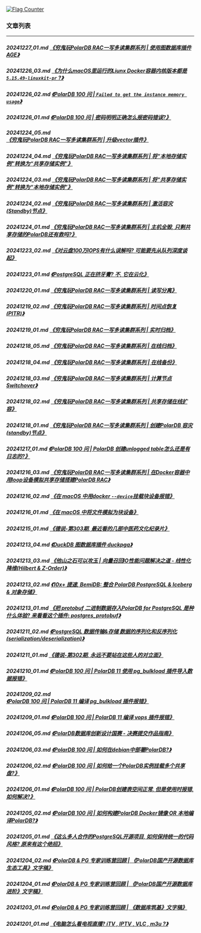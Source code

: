 <a rel="nofollow" href="http://info.flagcounter.com/h9V1"  ><img src="http://s03.flagcounter.com/count/h9V1/bg_FFFFFF/txt_000000/border_CCCCCC/columns_2/maxflags_12/viewers_0/labels_0/pageviews_0/flags_0/"  alt="Flag Counter"  border="0"  ></a>  
  
### 文章列表  
----  
##### 20241227_01.md   [《穷鬼玩PolarDB RAC一写多读集群系列 | 使用图数据库插件AGE》](20241227_01.md)  
##### 20241226_03.md   [《为什么macOS里运行的Liunx Docker容器内核版本都是 `5.15.49-linuxkit-pr` ?》](20241226_03.md)  
##### 20241226_02.md   [《PolarDB 100 问 | `Failed to get the instance memory usage`》](20241226_02.md)  
##### 20241226_01.md   [《PolarDB 100 问 | 密码明明正确怎么报密码错误?》](20241226_01.md)  
##### 20241224_05.md   [《穷鬼玩PolarDB RAC一写多读集群系列 | 升级vector插件》](20241224_05.md)  
##### 20241224_04.md   [《穷鬼玩PolarDB RAC一写多读集群系列 | 将“本地存储实例”转换为“共享存储实例”》](20241224_04.md)  
##### 20241224_03.md   [《穷鬼玩PolarDB RAC一写多读集群系列 | 将“共享存储实例”转换为“本地存储实例”》](20241224_03.md)  
##### 20241224_02.md   [《穷鬼玩PolarDB RAC一写多读集群系列 | 激活容灾(Standby)节点》](20241224_02.md)  
##### 20241224_01.md   [《穷鬼玩PolarDB RAC一写多读集群系列 | 主机全毁, 只剩共享存储的PolarDB还有救吗?》](20241224_01.md)  
##### 20241223_02.md   [《对云盘100万IOPS有什么误解吗? 可能要先从队列深度谈起》](20241223_02.md)  
##### 20241223_01.md   [《PostgreSQL 正在挤牙膏? 不, 它在云化》](20241223_01.md)  
##### 20241220_01.md   [《穷鬼玩PolarDB RAC一写多读集群系列 | 读写分离》](20241220_01.md)  
##### 20241219_02.md   [《穷鬼玩PolarDB RAC一写多读集群系列 | 时间点恢复(PITR)》](20241219_02.md)  
##### 20241219_01.md   [《穷鬼玩PolarDB RAC一写多读集群系列 | 实时归档》](20241219_01.md)  
##### 20241218_05.md   [《穷鬼玩PolarDB RAC一写多读集群系列 | 在线归档》](20241218_05.md)  
##### 20241218_04.md   [《穷鬼玩PolarDB RAC一写多读集群系列 | 在线备份》](20241218_04.md)  
##### 20241218_03.md   [《穷鬼玩PolarDB RAC一写多读集群系列 | 计算节点 Switchover》](20241218_03.md)  
##### 20241218_02.md   [《穷鬼玩PolarDB RAC一写多读集群系列 | 共享存储在线扩容》](20241218_02.md)  
##### 20241218_01.md   [《穷鬼玩PolarDB RAC一写多读集群系列 | 创建PolarDB 容灾(standby)节点》](20241218_01.md)  
##### 20241217_01.md   [《PolarDB 100 问 | PolarDB 创建unlogged table怎么还是有日志的?》](20241217_01.md)  
##### 20241216_03.md   [《穷鬼玩PolarDB RAC一写多读集群系列 | 在Docker容器中用loop设备模拟共享存储搭建PolarDB RAC》](20241216_03.md)  
##### 20241216_02.md   [《在 macOS 中用docker `--device`挂载块设备报错》](20241216_02.md)  
##### 20241216_01.md   [《在 macOS 中将文件模拟为块设备》](20241216_01.md)  
##### 20241215_01.md   [《德说-第303期, 最近看的几部中医药文化纪录片》](20241215_01.md)  
##### 20241213_04.md   [《DuckDB 图数据库插件 duckpgq》](20241213_04.md)  
##### 20241213_03.md   [《他山之石可以攻玉 | 向量召回IO性能问题解决之道 - 线性化降维(Hilbert & Z-Order)》](20241213_03.md)  
##### 20241213_02.md   [《10x+ 提速, BemiDB: 整合 PolarDB PostgreSQL & Iceberg & 对象存储》](20241213_02.md)  
##### 20241213_01.md   [《把 protobuf 二进制数据存入PolarDB for PostgreSQL 是种什么体验? 来看看这个插件: postgres_protobuf》](20241213_01.md)  
##### 20241211_02.md   [《PostgreSQL 数据传输&存储 数据的序列化和反序列化 (serialization/deserialization)》](20241211_02.md)  
##### 20241211_01.md   [《德说-第302期, 永远不要站在这些人的对立面》](20241211_01.md)  
##### 20241210_01.md   [《PolarDB 100 问 | PolarDB 11 使用 pg_bulkload 插件导入数据报错》](20241210_01.md)  
##### 20241209_02.md   [《PolarDB 100 问 | PolarDB 11 编译 pg_bulkload 插件报错》](20241209_02.md)  
##### 20241209_01.md   [《PolarDB 100 问 | PolarDB 11 编译 vops 插件报错》](20241209_01.md)  
##### 20241206_05.md   [《PolarDB数据库创新设计国赛 - 决赛提交作品指南》](20241206_05.md)  
##### 20241206_03.md   [《PolarDB 100 问 | 如何在debian中部署PolarDB?》](20241206_03.md)  
##### 20241206_02.md   [《PolarDB 100 问 | 如何给一个PolarDB实例挂载多个共享盘?》](20241206_02.md)  
##### 20241206_01.md   [《PolarDB 100 问 | PolarDB创建表空间正常, 但是使用时报错, 如何解决?》](20241206_01.md)  
##### 20241205_02.md   [《PolarDB 100 问 | 如何构建PolarDB Docker镜像 OR 本地编译PolarDB?》](20241205_02.md)  
##### 20241205_01.md   [《这么多人合作的PostgreSQL开源项目, 如何保持统一的代码风格? 原来有这个绝招》](20241205_01.md)  
##### 20241204_02.md   [《PolarDB & PG 专家训练营回顾 | 《PolarDB国产开源数据库生态工具》文字稿》](20241204_02.md)  
##### 20241204_01.md   [《PolarDB & PG 专家训练营回顾 | 《PolarDB国产开源数据库进阶》文字稿》](20241204_01.md)  
##### 20241203_01.md   [《PolarDB & PG 专家训练营回顾 | 《数据库筑基》文字稿》](20241203_01.md)  
##### 20241201_01.md   [《电脑怎么看电视直播? iTV , IPTV , VLC , m3u ?》](20241201_01.md)  
